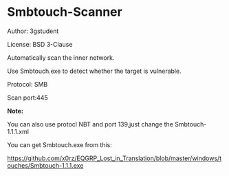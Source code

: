 # Smbtouch-Scanner

Author: 3gstudent

License: BSD 3-Clause

Automatically scan the inner network.

Use Smbtouch.exe to detect whether the target is vulnerable.

Protocol: SMB

Scan port:445

**Note:**

   You can also use protocl NBT and port 139,just change the Smbtouch-1.1.1.xml

You can get Smbtouch.exe from this:

https://github.com/x0rz/EQGRP_Lost_in_Translation/blob/master/windows/touches/Smbtouch-1.1.1.exe



